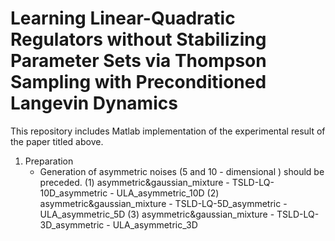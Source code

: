 # Learning Linear-Quadratic Regulators without Stabilizing Parameter Sets via Thompson Sampling with Preconditioned Langevin Dynamics

This repository includes Matlab implementation of the experimental result of the paper titled above. 

1. Preparation
   * Generation of asymmetric noises (5 and 10 - dimensional ) should be preceded.
   (1) asymmetric&gaussian_mixture - TSLD-LQ-10D_asymmetric - ULA_asymmetric_10D
   (2) asymmetric&gaussian_mixture - TSLD-LQ-5D_asymmetric - ULA_asymmetric_5D
   (3) asymmetric&gaussian_mixture - TSLD-LQ-3D_asymmetric - ULA_asymmetric_3D
